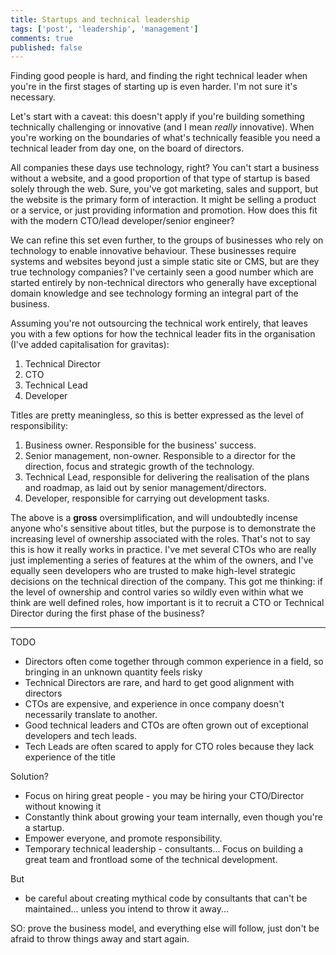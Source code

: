 ```yaml
---
title: Startups and technical leadership
tags: ['post', 'leadership', 'management']
comments: true
published: false
---
```

Finding good people is hard, and finding the right technical leader when you're in the first stages of starting up is even harder. I'm not sure it's necessary.

<!-- more -->

Let's start with a caveat: this doesn't apply if you're building something technically challenging or innovative (and I mean *really* innovative). When you're working on the boundaries of what's technically feasible you need a technical leader from day one, on the board of directors. 

All companies these days use technology, right? You can't start a business without a website, and a good proportion of that type of startup is based solely through the web. Sure, you've got marketing, sales and support, but the website is the primary form of interaction. It might be selling a product or a service, or just providing information and promotion. How does this fit with the modern CTO/lead developer/senior engineer?

We can refine this set even further, to the groups of businesses who rely on technology to enable innovative behaviour. These businesses require systems and websites beyond just a simple static site or CMS, but are they true technology companies? I've certainly seen a good number which are started entirely by non-technical directors who generally have exceptional domain knowledge and see technology forming an integral part of the business. 

Assuming you're not outsourcing the technical work entirely, that leaves you with a few options for how the technical leader fits in the organisation (I've added capitalisation for gravitas):

1. Technical Director
2. CTO
3. Technical Lead
4. Developer

Titles are pretty meaningless, so this is better expressed as the level of responsibility:

1. Business owner. Responsible for the business' success.
2. Senior management, non-owner. Responsible to a director for the direction, focus and strategic growth of the technology.
3. Technical Lead, responsible for delivering the realisation of the plans and roadmap, as laid out by senior management/directors.
4. Developer, responsible for carrying out development tasks.

The above is a **gross** oversimplification, and will undoubtedly incense anyone who's sensitive about titles, but the purpose is to demonstrate the increasing level of ownership associated with the roles. That's not to say this is how it really works in practice. I've met several CTOs who are really just implementing a series of features at the whim of the owners, and I've equally seen developers who are trusted to make high-level strategic decisions on the technical direction of the company. This got me thinking: if the level of ownership and control varies so wildly even within what we think are well defined roles, how important is it to recruit a CTO or Technical Director during the first phase of the business?

---
TODO
- Directors often come together through common experience in a field, so bringing in an unknown quantity feels risky
- Technical Directors are rare, and hard to get good alignment with directors
- CTOs are expensive, and experience in once company doesn't necessarily translate to another.
- Good technical leaders and CTOs are often grown out of exceptional developers and tech leads.
- Tech Leads are often scared to apply for CTO roles because they lack experience of the title

Solution? 
- Focus on hiring great people - you may be hiring your CTO/Director without knowing it
- Constantly think about growing your team internally, even though you're a startup.
- Empower everyone, and promote responsibility.
- Temporary technical leadership - consultants... Focus on building a great team and frontload some of the technical development. 

But
- be careful about creating mythical code by consultants that can't be maintained... unless you intend to throw it away...

SO: prove the business model, and everything else will follow, just don't be afraid to throw things away and start again.